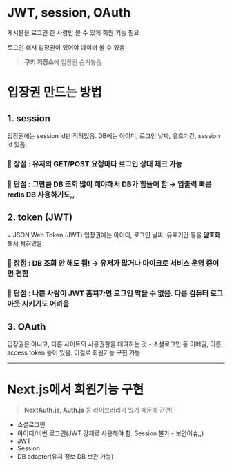 # JWT, session, OAuth

게시물을 로그인 한 사람만 볼 수 있게
회원 기능 필요

로그인 해서 입장권이 있어야 데이터 볼 수 있음

> **쿠키 저장소**에 입장권 숨겨놓음

# 입장권 만드는 방법

## 1. session

입장권에는 session id만 적혀있음. DB에는 아이디, 로그인 날짜, 유효기간, session id 있음.

### 👼 장점 : 유저의 GET/POST 요청마다 로그인 상태 체크 가능

### 🥵 단점 : 그만큼 DB 조회 많이 해야해서 DB가 힘들어 함 &rarr; 입출력 빠른 redis DB 사용하기도,,

## 2. token (JWT)

= JSON Web Token (JWT)
입장권에는 아이디, 로그인 날짜, 유효기간 등을 **암호화**해서 적혀있음.

### 👼 장점 : DB 조회 안 해도 됨! &rarr; 유저가 많거나 마이크로 서비스 운영 중이면 편함

### 🥵 단점 : 나쁜 사람이 JWT 훔쳐가면 로그인 막을 수 없음. 다른 컴퓨터 로그아웃 시키기도 어려움

## 3. OAuth

입장권은 아니고, 다른 사이트의 사용권한을 대여하는 것 - 소셜로그인 등
이메일, 이름, access token 등이 있음. 이걸로 회원기능 구현 가능

---

# Next.js에서 회원기능 구현

> **NextAuth.js, Auth.js** 등 라이브러리가 있기 때문에 간편!

- 소셜로그인
- 아이디/비번 로그인(JWT 강제로 사용해야 함. Session 불가 - 보안이슈,,)
- JWT
- Session
- DB adapter(유저 정보 DB 보관 가능)
